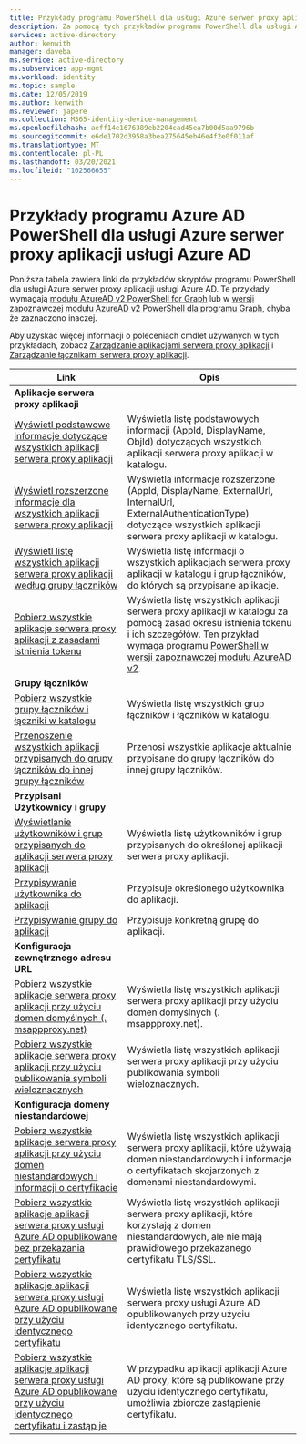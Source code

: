 ```yaml
---
title: Przykłady programu PowerShell dla usługi Azure serwer proxy aplikacji usługi Azure AD
description: Za pomocą tych przykładów programu PowerShell dla usługi Azure serwer proxy aplikacji usługi Azure AD można uzyskać informacje o aplikacjach i łącznikach serwera proxy aplikacji, przypisać użytkowników i grupy do aplikacji oraz uzyskać informacje o certyfikatach.
services: active-directory
author: kenwith
manager: daveba
ms.service: active-directory
ms.subservice: app-mgmt
ms.workload: identity
ms.topic: sample
ms.date: 12/05/2019
ms.author: kenwith
ms.reviewer: japere
ms.collection: M365-identity-device-management
ms.openlocfilehash: aeff14e1676389eb2204cad45ea7b00d5aa9796b
ms.sourcegitcommit: e6de1702d3958a3bea275645eb46e4f2e0f011af
ms.translationtype: MT
ms.contentlocale: pl-PL
ms.lasthandoff: 03/20/2021
ms.locfileid: "102566655"
---
```

# <a name="azure-ad-powershell-examples-for-azure-ad-application-proxy"></a>Przykłady programu Azure AD PowerShell dla usługi Azure serwer proxy aplikacji usługi Azure AD

Poniższa tabela zawiera linki do przykładów skryptów programu PowerShell dla usługi Azure serwer proxy aplikacji usługi Azure AD. Te przykłady wymagają [modułu AzureAD v2 PowerShell for Graph](/powershell/azure/active-directory/install-adv2) lub w [wersji zapoznawczej modułu AzureAD v2 PowerShell dla programu Graph](/powershell/azure/active-directory/install-adv2?view=azureadps-2.0-preview&preserve-view=true), chyba że zaznaczono inaczej.


Aby uzyskać więcej informacji o poleceniach cmdlet używanych w tych przykładach, zobacz [Zarządzanie aplikacjami serwera proxy aplikacji](/powershell/module/azuread/#application_proxy_application_management) i [Zarządzanie łącznikami serwera proxy aplikacji](/powershell/module/azuread/#application_proxy_connector_management).

| Link | Opis |
|---|---|
|**Aplikacje serwera proxy aplikacji**||
| [Wyświetl podstawowe informacje dotyczące wszystkich aplikacji serwera proxy aplikacji](scripts/powershell-get-all-app-proxy-apps-basic.md) | Wyświetla listę podstawowych informacji (AppId, DisplayName, ObjId) dotyczących wszystkich aplikacji serwera proxy aplikacji w katalogu. |
| [Wyświetl rozszerzone informacje dla wszystkich aplikacji serwera proxy aplikacji](scripts/powershell-get-all-app-proxy-apps-extended.md) | Wyświetla informacje rozszerzone (AppId, DisplayName, ExternalUrl, InternalUrl, ExternalAuthenticationType) dotyczące wszystkich aplikacji serwera proxy aplikacji w katalogu.  |
| [Wyświetl listę wszystkich aplikacji serwera proxy aplikacji według grupy łączników](scripts/powershell-get-all-app-proxy-apps-by-connector-group.md) | Wyświetla listę informacji o wszystkich aplikacjach serwera proxy aplikacji w katalogu i grup łączników, do których są przypisane aplikacje. |
| [Pobierz wszystkie aplikacje serwera proxy aplikacji z zasadami istnienia tokenu](scripts/powershell-get-all-app-proxy-apps-with-policy.md) | Wyświetla listę wszystkich aplikacji serwera proxy aplikacji w katalogu za pomocą zasad okresu istnienia tokenu i ich szczegółów. Ten przykład wymaga programu [PowerShell w wersji zapoznawczej modułu AzureAD v2](/powershell/azure/active-directory/install-adv2?view=azureadps-2.0-preview). |
|**Grupy łączników**||
| [Pobierz wszystkie grupy łączników i łączniki w katalogu](scripts/powershell-get-all-connectors.md) | Wyświetla listę wszystkich grup łączników i łączników w katalogu. |
| [Przenoszenie wszystkich aplikacji przypisanych do grupy łączników do innej grupy łączników](scripts/powershell-move-all-apps-to-connector-group.md) | Przenosi wszystkie aplikacje aktualnie przypisane do grupy łączników do innej grupy łączników. |
|**Przypisani Użytkownicy i grupy**||
| [Wyświetlanie użytkowników i grup przypisanych do aplikacji serwera proxy aplikacji](scripts/powershell-display-users-group-of-app.md) | Wyświetla listę użytkowników i grup przypisanych do określonej aplikacji serwera proxy aplikacji. |
| [Przypisywanie użytkownika do aplikacji](scripts/powershell-assign-user-to-app.md) | Przypisuje określonego użytkownika do aplikacji. |
| [Przypisywanie grupy do aplikacji](scripts/powershell-assign-group-to-app.md) | Przypisuje konkretną grupę do aplikacji. |
|**Konfiguracja zewnętrznego adresu URL**||
| [Pobierz wszystkie aplikacje serwera proxy aplikacji przy użyciu domen domyślnych (. msappproxy.net)](scripts/powershell-get-all-default-domain-apps.md)  | Wyświetla listę wszystkich aplikacji serwera proxy aplikacji przy użyciu domen domyślnych (. msappproxy.net). |
| [Pobierz wszystkie aplikacje serwera proxy aplikacji przy użyciu publikowania symboli wieloznacznych](scripts/powershell-get-all-wildcard-apps.md) | Wyświetla listę wszystkich aplikacji serwera proxy aplikacji przy użyciu publikowania symboli wieloznacznych. |
|**Konfiguracja domeny niestandardowej**||
| [Pobierz wszystkie aplikacje serwera proxy aplikacji przy użyciu domen niestandardowych i informacji o certyfikacie](scripts/powershell-get-all-custom-domains-and-certs.md) | Wyświetla listę wszystkich aplikacji serwera proxy aplikacji, które używają domen niestandardowych i informacje o certyfikatach skojarzonych z domenami niestandardowymi. |
| [Pobierz wszystkie aplikacje aplikacji serwera proxy usługi Azure AD opublikowane bez przekazania certyfikatu](scripts/powershell-get-all-custom-domain-no-cert.md) | Wyświetla listę wszystkich aplikacji serwera proxy aplikacji, które korzystają z domen niestandardowych, ale nie mają prawidłowego przekazanego certyfikatu TLS/SSL. |
| [Pobierz wszystkie aplikacje aplikacji serwera proxy usługi Azure AD opublikowane przy użyciu identycznego certyfikatu](scripts/powershell-get-custom-domain-identical-cert.md) | Wyświetla listę wszystkich aplikacji serwera proxy usługi Azure AD opublikowanych przy użyciu identycznego certyfikatu. |
| [Pobierz wszystkie aplikacje aplikacji serwera proxy usługi Azure AD opublikowane przy użyciu identycznego certyfikatu i zastąp je](scripts/powershell-get-custom-domain-replace-cert.md) | W przypadku aplikacji aplikacji Azure AD proxy, które są publikowane przy użyciu identycznego certyfikatu, umożliwia zbiorcze zastąpienie certyfikatu. |
